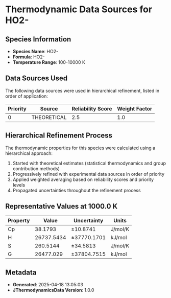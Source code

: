 # Thermodynamic Data Sources for HO2-

## Species Information
- **Species Name**: HO2-
- **Formula**: HO2-
- **Temperature Range**: 100-10000 K

## Data Sources Used
The following data sources were used in hierarchical refinement, listed in order of application:

| Priority | Source | Reliability Score | Weight Factor |
|----------|--------|-------------------|---------------|
| 0 | THEORETICAL | 2.5 | 1.0 |

## Hierarchical Refinement Process
The thermodynamic properties for this species were calculated using a hierarchical approach:

1. Started with theoretical estimates (statistical thermodynamics and group contribution methods)
2. Progressively refined with experimental data sources in order of priority
3. Applied weighted averaging based on reliability scores and priority levels
4. Propagated uncertainties throughout the refinement process

## Representative Values at 1000.0 K
| Property | Value | Uncertainty | Units |
|----------|-------|-------------|-------|
| Cp | 38.1793 | ±10.8741 | J/mol/K |
| H | 26737.5434 | ±37770.1701 | kJ/mol |
| S | 260.5144 | ±34.5813 | J/mol/K |
| G | 26477.029 | ±37804.7515 | kJ/mol |

## Metadata
- **Generated**: 2025-04-18 13:05:03
- **JThermodynamicsData Version**: 1.0.0
